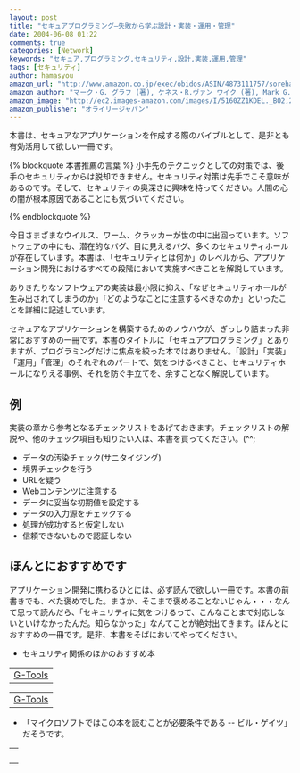 ```yaml
---
layout: post
title: "セキュアプログラミング―失敗から学ぶ設計・実装・運用・管理"
date: 2004-06-08 01:22
comments: true
categories: [Network]
keywords: "セキュア,プログラミング,セキュリティ,設計,実装,運用,管理"
tags: [セキュリティ]
author: hamasyou
amazon_url: "http://www.amazon.co.jp/exec/obidos/ASIN/4873111757/sorehabooks-22"
amazon_author: "マーク・G. グラフ (著), ケネス・R.ヴァン ワイク (著), Mark G. Graff (原著), Kenneth R.van Wyk (原著), 新井 悠 (翻訳), 一瀬 小夜 (翻訳)"
amazon_image: "http://ec2.images-amazon.com/images/I/5160ZZ1KDEL._BO2,204,203,200_PIsitb-sticker-arrow-click,-76_AA300_SH20_OU09_.jpg"
amazon_publisher: "オライリージャパン"
---
```


本書は、セキュアなアプリケーションを作成する際のバイブルとして、是非とも有効活用して欲しい一冊です。

{% blockquote 本書推薦の言葉 %}
小手先のテクニックとしての対策では、後手のセキュリティからは脱却できません。セキュリティ対策は先手でこそ意味があるのです。そして、セキュリティの奥深さに興味を持ってください。人間の心の闇が根本原因であることにも気づいてください。


{% endblockquote %}


<!-- more -->

今日さまざまなウイルス、ワーム、クラッカーが世の中に出回っています。ソフトウェアの中にも、潜在的なバグ、目に見えるバグ、多くのセキュリティホールが存在しています。本書は、「セキュリティとは何か」のレベルから、アプリケーション開発におけるすべての段階において実施すべきことを解説しています。

ありきたりなソフトウェアの実装は最小限に抑え、「なぜセキュリティホールが生み出されてしまうのか」「どのようなことに注意するべきなのか」といったことを詳細に記述しています。

セキュアなアプリケーションを構築するためのノウハウが、ぎっしり詰まった非常におすすめの一冊です。本書のタイトルに「セキュアプログラミング」とありますが、プログラミングだけに焦点を絞った本ではありません。「設計」「実装」「運用」「管理」のそれぞれのパートで、気をつけるべきこと、セキュリティホールになりえる事例、それを防ぐ手立てを、余すことなく解説しています。

<h2>例</h2>

実装の章から参考となるチェックリストをあげておきます。チェックリストの解説や、他のチェック項目も知りたい人は、本書を買ってください。(^^;

<ul>
<li>データの汚染チェック(サニタイジング)</li>
<li>境界チェックを行う</li>
<li>URLを疑う</li>
<li>Webコンテンツに注意する</li>
<li>データに妥当な初期値を設定する</li>
<li>データの入力源をチェックする</li>
<li>処理が成功すると仮定しない</li>
<li>信頼できないもので認証しない</li>
</ul>

<h2>ほんとにおすすめです</h2>

アプリケーション開発に携わるひとには、必ず読んで欲しい一冊です。本書の前書きでも、べた褒めでした。まさか、そこまで褒めることないじゃん・・・なんて思って読んだら、「セキュリティに気をつけるって、こんなことまで対応しないといけなかったんだ。知らなかった」なんてことが絶対出てきます。ほんとにおすすめの一冊です。是非、本書をそばにおいてやってください。

+ セキュリティ関係のほかのおすすめ本

<div class="rakuten"><table width="400" border="0" cellpadding="5"><tr><td colspan="2"><a href="http://www.amazon.co.jp/exec/obidos/ASIN/4873111595/sorehabooks-22/" rel="external nofollow">G-Tools</a></font><br /></td></tr></table></div>

<div class="rakuten"><table width="400" border="0" cellpadding="5"><tr><td colspan="2"><a href="http://www.amazon.co.jp/exec/obidos/ASIN/487311151X/sorehabooks-22/" rel="external nofollow">G-Tools</a></font><br /></td></tr></table></div>

+ 「マイクロソフトではこの本を読むことが必要条件である -- ビル・ゲイツ」だそうです。

<div class="rakuten"><table border="0" cellpadding="5" width="400"><tr><td valign="top"><a href="http://www.amazon.co.jp/exec/obidos/ASIN/4891002913/sorehabooks-22/" rel="external nofollow"></a><br /></td></tr></table>
</div>




